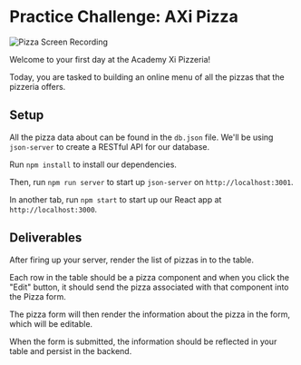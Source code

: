 # Practice Challenge: AXi Pizza

![Pizza Screen Recording](https://curriculum-content.s3.amazonaws.com/react/pizza.gif)

Welcome to your first day at the Academy Xi Pizzeria!

Today, you are tasked to building an online menu of all the pizzas that the
pizzeria offers.

## Setup

All the pizza data about can be found in the `db.json` file. We'll
be using `json-server` to create a RESTful API for our database.

Run `npm install` to install our dependencies.

Then, run `npm run server` to start up `json-server` on `http://localhost:3001`.

In another tab, run `npm start` to start up our React app at
`http://localhost:3000`.

## Deliverables

After firing up your server, render the list of pizzas in to the table.

Each row in the table should be a pizza component and when you click the "Edit"
button, it should send the pizza associated with that component into the Pizza
form.

The pizza form will then render the information about the pizza in the form,
which will be editable.

When the form is submitted, the information should be reflected in your table
and persist in the backend.
